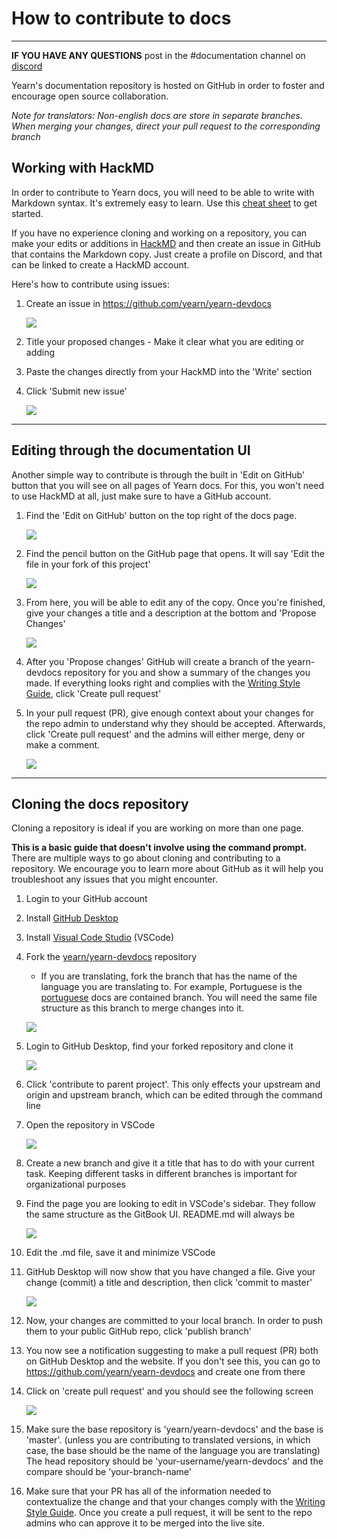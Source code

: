 # How to contribute to docs

---

**IF YOU HAVE ANY QUESTIONS** post in the #documentation channel on [discord](https://discord.gg/freT6YRNSX)

Yearn's documentation repository is hosted on GitHub in order to foster and encourage open source collaboration.

_Note for translators: Non-english docs are store in separate branches. When merging your changes, direct your pull request to the corresponding branch_

## Working with HackMD

In order to contribute to Yearn docs, you will need to be able to write with Markdown syntax. It's extremely easy to learn. Use this [cheat sheet](https://www.markdownguide.org/cheat-sheet/) to get started.

If you have no experience cloning and working on a repository, you can make your edits or additions in [HackMD](https://hackmd.io) and then create an issue in GitHub that contains the Markdown copy. Just create a profile on Discord, and that can be linked to create a HackMD account.

Here's how to contribute using issues:

1. Create an issue in https://github.com/yearn/yearn-devdocs

   ![](https://i.imgur.com/m4J2vKh.jpg)

2. Title your proposed changes - Make it clear what you are editing or adding
3. Paste the changes directly from your HackMD into the 'Write' section
4. Click 'Submit new issue'

   ![](https://i.imgur.com/fbvUX1t.jpeg)

---

## Editing through the documentation UI

Another simple way to contribute is through the built in 'Edit on GitHub' button that you will see on all pages of Yearn docs. For this, you won't need to use HackMD at all, just make sure to have a GitHub account.

1. Find the 'Edit on GitHub' button on the top right of the docs page.

   ![](https://i.imgur.com/raB4DUB.jpg)

2. Find the pencil button on the GitHub page that opens. It will say 'Edit the file in your fork of this project'

   ![](https://i.imgur.com/boWmvln.jpg)

3. From here, you will be able to edit any of the copy. Once you're finished, give your changes a title and a description at the bottom and 'Propose Changes'

   ![](https://i.imgur.com/oESKgwx.jpg)

4. After you 'Propose changes' GitHub will create a branch of the yearn-devdocs repository for you and show a summary of the changes you made. If everything looks right and complies with the [Writing Style Guide](https://docs.yearn.finance/contributors/documentation/writing-style-guide), click 'Create pull request'

5. In your pull request (PR), give enough context about your changes for the repo admin to understand why they should be accepted. Afterwards, click 'Create pull request' and the admins will either merge, deny or make a comment.

   ![](https://i.imgur.com/iTGJanv.jpeg)

---

## Cloning the docs repository

Cloning a repository is ideal if you are working on more than one page.

**This is a basic guide that doesn't involve using the command prompt.** There are multiple ways to go about cloning and contributing to a repository. We encourage you to learn more about GitHub as it will help you troubleshoot any issues that you might encounter.

1. Login to your GitHub account
2. Install [GitHub Desktop](https://desktop.github.com)
3. Install [Visual Code Studio](https://code.visualstudio.com) (VSCode)
4. Fork the [yearn/yearn-devdocs](https://github.com/yearn/yearn-devdocs) repository

   - If you are translating, fork the branch that has the name of the language you are translating to. For example, Portuguese is the [portuguese](https://github.com/yearn/yearn-devdocs/tree/portuguese) docs are contained branch. You will need the same file structure as this branch to merge changes into it.

   ![](https://i.imgur.com/vVpFt7a.jpeg)

5. Login to GitHub Desktop, find your forked repository and clone it

   ![](https://i.imgur.com/7ycrC2F.jpg)

6. Click 'contribute to parent project'. This only effects your upstream and origin and upstream branch, which can be edited through the command line
7. Open the repository in VSCode

   ![](https://i.imgur.com/Q0jWQic.jpg)

8. Create a new branch and give it a title that has to do with your current task. Keeping different tasks in different branches is important for organizational purposes
9. Find the page you are looking to edit in VSCode's sidebar. They follow the same structure as the GitBook UI. README.md will always be

   ![](https://i.imgur.com/dIfrmfU.png)

10. Edit the .md file, save it and minimize VSCode
11. GitHub Desktop will now show that you have changed a file. Give your change (commit) a title and description, then click 'commit to master'

    ![](https://i.imgur.com/XE2Ghim.jpg)

12. Now, your changes are committed to your local branch. In order to push them to your public GitHub repo, click 'publish branch'
13. You now see a notification suggesting to make a pull request (PR) both on GitHub Desktop and the website. If you don't see this, you can go to https://github.com/yearn/yearn-devdocs and create one from there
14. Click on 'create pull request' and you should see the following screen

    ![](https://i.imgur.com/r8JuC84.jpg)

15. Make sure the base repository is 'yearn/yearn-devdocs' and the base is 'master'. (unless you are contributing to translated versions, in which case, the base should be the name of the language you are translating) The head repository should be 'your-username/yearn-devdocs' and the compare should be 'your-branch-name'
16. Make sure that your PR has all of the information needed to contextualize the change and that your changes comply with the [Writing Style Guide](https://docs.yearn.finance/contributors/documentation/writing-style-guide). Once you create a pull request, it will be sent to the repo admins who can approve it to be merged into the live site.
